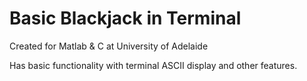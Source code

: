# Basic Blackjack in Terminal
Created for Matlab & C at University of Adelaide

Has basic functionality with terminal ASCII display and other features. 
